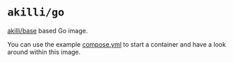 # `akilli/go`

[akilli/base](https://github.com/akilli/base) based Go image. 

You can use the example [compose.yml](compose.yml) to start a container and have a look around within this image.
